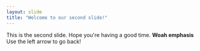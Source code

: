 ```yaml
---
layout: slide
title: "Welcome to our second slide!"
---
```

This is the second slide. Hope you're having a good time. **Woah emphasis**
Use the left arrow to go back!
